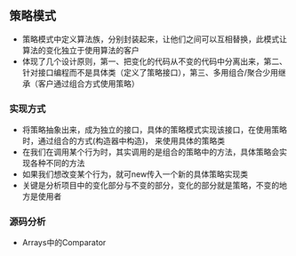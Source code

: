 ## 策略模式

-   策略模式中定义算法族，分别封装起来，让他们之间可以互相替换，此模式让算法的变化独立于使用算法的客户
-   体现了几个设计原则，第一、把变化的代码从不变的代码中分离出来，第二、针对接口编程而不是具体类（定义了策略接口），第三、多用组合/聚合少用继承（客户通过组合方式使用策略）

### 实现方式

-   将策略抽象出来，成为独立的接口，具体的策略模式实现该接口，在使用策略时，通过组合的方式(构造器中构造)， 来使用具体的策略类
-   在我们在调用某个行为时，其实调用的是组合的策略中的方法，具体策略会实现各种不同的方法
-   如果我们想改变某个行为，就可new传入一个新的具体策略实现类
-   关键是分析项目中的变化部分与不变的部分，变化的部分就是策略，不变的地方是使用者

### 源码分析

-   Arrays中的Comparator